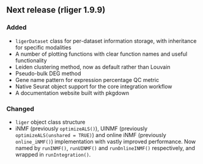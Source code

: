 ## Next release (rliger 1.9.9)

### Added

- `ligerDataset` class for per-dataset information storage, with inheritance for specific modalities
- A number of plotting functions with clear function names and useful functionality
- Leiden clustering method, now as default rather than Louvain
- Pseudo-bulk DEG method
- Gene name pattern for expression percentage QC metric
- Native Seurat object support for the core integration workflow
- A documentation website built with pkgdown

### Changed

- `liger` object class structure
- iNMF (previously `optimizeALS()`), UINMF (previously `optimizeALS(unshared = TRUE)`) and online iNMF (previously `online_iNMF()`) implementation with vastly improved performance.
Now named by `runINMF()`, `runUINMF()` and `runOnlineINMF()` respectively, and wrapped in 
`runIntegration()`.
